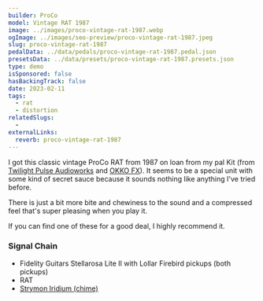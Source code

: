 ```yaml
---
builder: ProCo
model: Vintage RAT 1987
image: ../images/proco-vintage-rat-1987.webp
ogImage: ../images/seo-preview/proco-vintage-rat-1987.jpeg
slug: proco-vintage-rat-1987
pedalData: ../data/pedals/proco-vintage-rat-1987.pedal.json
presetsData: ../data/presets/proco-vintage-rat-1987.presets.json
type: demo
isSponsored: false
hasBackingTrack: false
date: 2023-02-11
tags:
  - rat
  - distortion
relatedSlugs:
  -
externalLinks:
  reverb: proco-vintage-rat-1987
---
```


I got this classic vintage ProCo RAT from 1987 on loan from my pal Kit (from [Twilight Pulse Audioworks](/demos/twilight-pulse-audioworks-konstante) and [OKKO FX](/demos/okko-fx-twin-sonic-mkii)). It seems to be a special unit with some kind of secret sauce because it sounds nothing like anything I've tried before.

There is just a bit more bite and chewiness to the sound and a compressed feel that's super pleasing when you play it.

If you can find one of these for a good deal, I highly recommend it.

### Signal Chain

- Fidelity Guitars Stellarosa Lite II with Lollar Firebird pickups (both pickups)
- RAT
- [Strymon Iridium (chime)](/demos/strymon-iridium)
